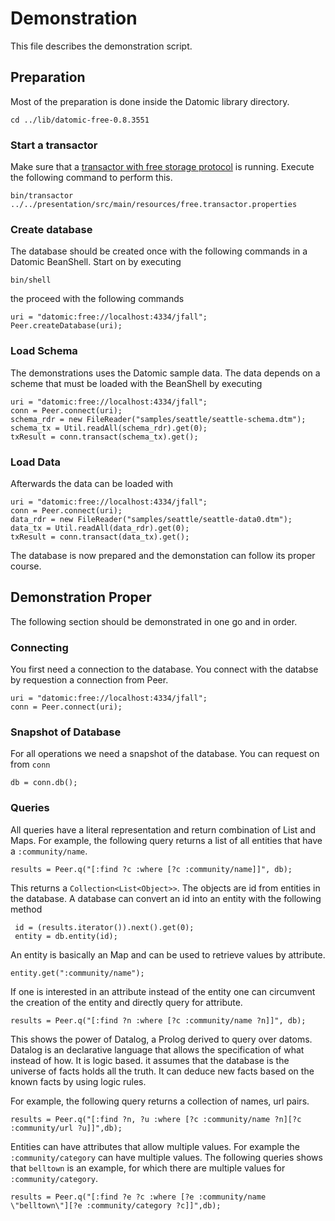 Demonstration
=============

This file describes the demonstration script.

Preparation
-----------

Most of the preparation is done inside the Datomic library directory.

    cd ../lib/datomic-free-0.8.3551

### Start a transactor

Make sure that a [transactor with free storage protocol][1] is
running. Execute the following command to perform this.

    bin/transactor ../../presentation/src/main/resources/free.transactor.properties

### Create database

The database should be created once with the following commands in a
Datomic BeanShell. Start on by executing

    bin/shell

the proceed with the following commands

    uri = "datomic:free://localhost:4334/jfall";
    Peer.createDatabase(uri);

### Load Schema

The demonstrations uses the Datomic sample data. The data depends on a
scheme that must be loaded with the BeanShell by executing

    uri = "datomic:free://localhost:4334/jfall";
    conn = Peer.connect(uri);
    schema_rdr = new FileReader("samples/seattle/seattle-schema.dtm");
    schema_tx = Util.readAll(schema_rdr).get(0);
    txResult = conn.transact(schema_tx).get();

### Load Data

Afterwards the data can be loaded with

    uri = "datomic:free://localhost:4334/jfall";
    conn = Peer.connect(uri);
    data_rdr = new FileReader("samples/seattle/seattle-data0.dtm");
    data_tx = Util.readAll(data_rdr).get(0);
    txResult = conn.transact(data_tx).get();

The database is now prepared and the demonstation can follow its
proper course.

Demonstration Proper
--------------------

The following section should be demonstrated in one go and in order.

### Connecting

You first need a connection to the database. You connect with the
databse by requestion a connection from Peer.

    uri = "datomic:free://localhost:4334/jfall";
    conn = Peer.connect(uri);

### Snapshot of Database

For all operations we need a snapshot of the database. You can request
on from `conn`

    db = conn.db();

### Queries

All queries have a literal representation and return combination of
List and Maps. For example, the following query returns a list of all
entities that have a `:community/name`.

    results = Peer.q("[:find ?c :where [?c :community/name]]", db);

This returns a `Collection<List<Object>>`. The objects are id from
entities in the database. A database can convert an id into an entity
with the following method

     id = (results.iterator()).next().get(0);
     entity = db.entity(id);

An entity is basically an Map and can be used to retrieve values by
attribute.

    entity.get(":community/name");

If one is interested in an attribute instead of the entity one can
circumvent the creation of the entity and directly query for
attribute.

    results = Peer.q("[:find ?n :where [?c :community/name ?n]]", db);

This shows the power of Datalog, a Prolog derived to query over
datoms. Datalog is an declarative language that allows the
specification of what instead of how. It is logic based. it assumes
that the database is the universe of facts holds all the
truth. It can deduce new facts based on the known facts by using logic
rules.

For example, the following query returns a collection of names, url
pairs.

    results = Peer.q("[:find ?n, ?u :where [?c :community/name ?n][?c :community/url ?u]]",db);

Entities can have attributes that allow multiple values. For example
the `:community/category` can have multiple values. The following
queries shows that `belltown` is an example, for which there are
multiple values for `:community/category`.

    results = Peer.q("[:find ?e ?c :where [?e :community/name \"belltown\"][?e :community/category ?c]]",db);



[1]: http://docs.datomic.com/getting-started.html "Instructions for free storage protocol"
